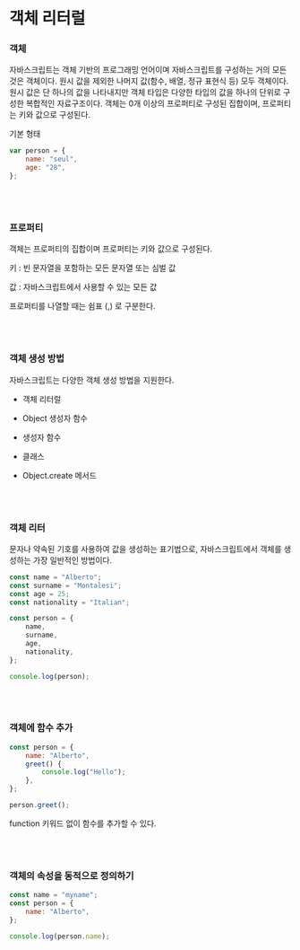 # 객체 리터럴

### 객체

자바스크립트는 객체 기반의 프로그래밍 언어이며 자바스크립트를 구성하는 거의 모든 것은 객체이다. 원시 값을 제외한 나머지 값(함수, 배열, 정규 표현식 등) 모두 객체이다. 원시 값은 단 하나의 값을 나타내지만 객체 타입은 다양한 타입의 값을 하나의 단위로 구성한 복합적인 자료구조이다. 객체는 0개 이상의 프로퍼티로 구성된 집합이며, 프로퍼티는 키와 값으로 구성된다.

기본 형태

```javascript
var person = {
	name: "seul",
    age: "28",
};
```

</br>

</br>

### 프로퍼티

객체는 프로퍼티의 집합이며 프로퍼티는 키와 값으로 구성된다.

키 : 빈 문자열을 포함하는 모든 문자열 또는 심벌 값

값 : 자바스크립트에서 사용할 수 있는 모든 값

프로퍼티를 나열할 때는 쉼표 (,) 로 구분한다.

</br>

</br>

### 객체 생성 방법

자바스크립트는 다양한 객체 생성 방법을 지원한다.

- 객체 리터럴

- Object 생성자 함수

- 생성자 함수

- 클래스

- Object.create 메서드

</br>

</br>

### 객체 리터

문자나 약속된 기호를 사용하여 값을 생성하는 표기법으로, 자바스크립트에서 객체를 생성하는 가장 일반적인 방법이다.

```javascript
const name = "Alberto";
const surname = "Montalesi";
const age = 25;
const nationality = "Italian";

const person = {
	name,
	surname,
    age,
	nationality,
};

console.log(person);
```

</br>

</br>

### 객체에 함수 추가

```javascript
const person = {
    name: "Alberto",
    greet() {
    	console.log("Hello");
    },
};

person.greet();
```

function 키워드 없이 함수를 추가할 수 있다.

</br>

</br>

### 객체의 속성을 동적으로 정의하기

```javascript
const name = "myname";
const person = {
	name: "Alberto",
};

console.log(person.name);
```

